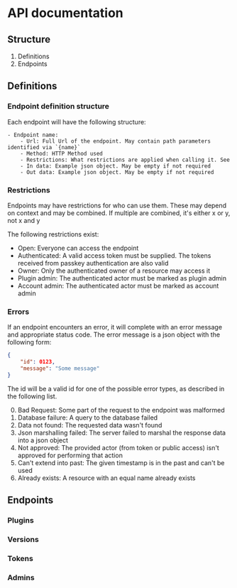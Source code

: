 # API documentation

## Structure
1. Definitions
2. Endpoints

## Definitions

### Endpoint definition structure

Each endpoint will have the following structure:
```
- Endpoint name:
    - Url: Full Url of the endpoint. May contain path parameters identified via `{name}`
    - Method: HTTP Method used
    - Restrictions: What restrictions are applied when calling it. See 
    - In data: Example json object. May be empty if not required
    - Out data: Example json object. May be empty if not required
```

### Restrictions

Endpoints may have restrictions for who can use them. These may depend on context and may be combined.
If multiple are combined, it's either x or y, not x and y

The following restrictions exist:
- Open: Everyone can access the endpoint
- Authenticated: A valid access token must be supplied. The tokens received from passkey authentication are also valid
- Owner: Only the authenticated owner of a resource may access it
- Plugin admin: The authenticated actor must be marked as plugin admin
- Account admin: The authenticated actor must be marked as account admin

### Errors

If an endpoint encounters an error, it will complete with an error message and appropriate status code.
The error message is a json object with the following form:
```json
{
    "id": 0123,
    "message": "Some message"
}
```
The id will be a valid id for one of the possible error types, as described in the following list.

0. Bad Request: Some part of the request to the endpoint was malformed
1. Database failure: A query to the database failed
2. Data not found: The requested data wasn't found
3. Json marshalling failed: The server failed to marshal the response data into a json object
4. Not approved: The provided actor (from token or public access) isn't approved for performing that action
5. Can't extend into past: The given timestamp is in the past and can't be used
6. Already exists: A resource with an equal name already exists

## Endpoints

### Plugins
### Versions
### Tokens
### Admins
